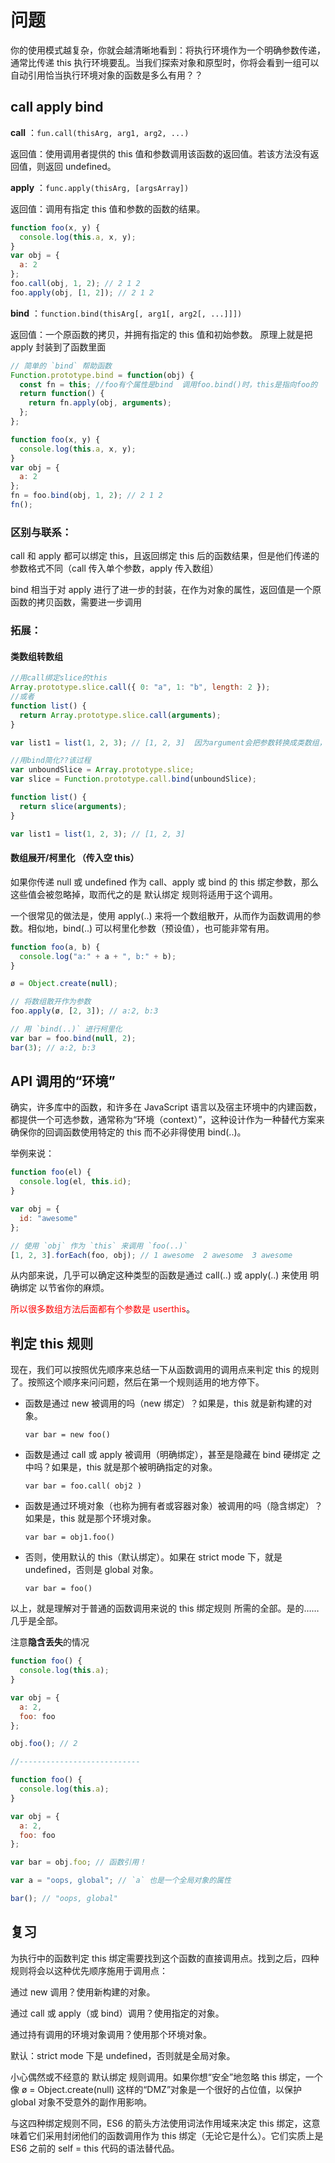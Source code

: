 # 问题

你的使用模式越复杂，你就会越清晰地看到：将执行环境作为一个明确参数传递，通常比传递 this 执行环境要乱。当我们探索对象和原型时，你将会看到一组可以自动引用恰当执行环境对象的函数是多么有用？？

## call apply bind

**call** ：`fun.call(thisArg, arg1, arg2, ...)`

返回值：使用调用者提供的 this 值和参数调用该函数的返回值。若该方法没有返回值，则返回 undefined。

**apply** ：`func.apply(thisArg, [argsArray])`

返回值：调用有指定 this 值和参数的函数的结果。

```javascript
function foo(x, y) {
  console.log(this.a, x, y);
}
var obj = {
  a: 2
};
foo.call(obj, 1, 2); // 2 1 2
foo.apply(obj, [1, 2]); // 2 1 2
```

**bind** ：`function.bind(thisArg[, arg1[, arg2[, ...]]])`

返回值：一个原函数的拷贝，并拥有指定的 this 值和初始参数。
原理上就是把 apply 封装到了函数里面

```javascript
// 简单的 `bind` 帮助函数
Function.prototype.bind = function(obj) {
  const fn = this; //foo有个属性是bind  调用foo.bind()时，this是指向foo的
  return function() {
    return fn.apply(obj, arguments);
  };
};

function foo(x, y) {
  console.log(this.a, x, y);
}
var obj = {
  a: 2
};
fn = foo.bind(obj, 1, 2); // 2 1 2
fn();
```

### 区别与联系：

call 和 apply 都可以绑定 this，且返回绑定 this 后的函数结果，但是他们传递的参数格式不同（call 传入单个参数，apply 传入数组）

bind 相当于对 apply 进行了进一步的封装，在作为对象的属性，返回值是一个原函数的拷贝函数，需要进一步调用

### 拓展：

#### 类数组转数组

```javascript
//用call绑定slice的this
Array.prototype.slice.call({ 0: "a", 1: "b", length: 2 });
//或者
function list() {
  return Array.prototype.slice.call(arguments);
}

var list1 = list(1, 2, 3); // [1, 2, 3]  因为argument会把参数转换成类数组，所以可以这样写

//用bind简化??该过程
var unboundSlice = Array.prototype.slice;
var slice = Function.prototype.call.bind(unboundSlice);

function list() {
  return slice(arguments);
}

var list1 = list(1, 2, 3); // [1, 2, 3]
```

#### 数组展开/柯里化 （传入空 this）

如果你传递 null 或 undefined 作为 call、apply 或 bind 的 this 绑定参数，那么这些值会被忽略掉，取而代之的是 默认绑定 规则将适用于这个调用。

一个很常见的做法是，使用 apply(..) 来将一个数组散开，从而作为函数调用的参数。相似地，bind(..) 可以柯里化参数（预设值），也可能非常有用。

```javascript
function foo(a, b) {
  console.log("a:" + a + ", b:" + b);
}

ø = Object.create(null);

// 将数组散开作为参数
foo.apply(ø, [2, 3]); // a:2, b:3

// 用 `bind(..)` 进行柯里化
var bar = foo.bind(null, 2);
bar(3); // a:2, b:3
```

## API 调用的“环境”

确实，许多库中的函数，和许多在 JavaScript 语言以及宿主环境中的内建函数，都提供一个可选参数，通常称为“环境（context）”，这种设计作为一种替代方案来确保你的回调函数使用特定的 this 而不必非得使用 bind(..)。

举例来说：

```javascript
function foo(el) {
  console.log(el, this.id);
}

var obj = {
  id: "awesome"
};

// 使用 `obj` 作为 `this` 来调用 `foo(..)`
[1, 2, 3].forEach(foo, obj); // 1 awesome  2 awesome  3 awesome
```

从内部来说，几乎可以确定这种类型的函数是通过 call(..) 或 apply(..) 来使用 明确绑定 以节省你的麻烦。

<font color="red">所以很多数组方法后面都有个参数是 userthis</font>。

## 判定 this 规则

现在，我们可以按照优先顺序来总结一下从函数调用的调用点来判定 this 的规则了。按照这个顺序来问问题，然后在第一个规则适用的地方停下。

- 函数是通过 new 被调用的吗（new 绑定）？如果是，this 就是新构建的对象。

  `var bar = new foo()`

- 函数是通过 call 或 apply 被调用（明确绑定），甚至是隐藏在 bind 硬绑定 之中吗？如果是，this 就是那个被明确指定的对象。

  `var bar = foo.call( obj2 )`

- 函数是通过环境对象（也称为拥有者或容器对象）被调用的吗（隐含绑定）？如果是，this 就是那个环境对象。

  `var bar = obj1.foo()`

- 否则，使用默认的 this（默认绑定）。如果在 strict mode 下，就是 undefined，否则是 global 对象。

  `var bar = foo()`

以上，就是理解对于普通的函数调用来说的 this 绑定规则 所需的全部。是的……几乎是全部。

注意**隐含丢失**的情况

```javascript
function foo() {
  console.log(this.a);
}

var obj = {
  a: 2,
  foo: foo
};

obj.foo(); // 2

//---------------------------

function foo() {
  console.log(this.a);
}

var obj = {
  a: 2,
  foo: foo
};

var bar = obj.foo; // 函数引用！

var a = "oops, global"; // `a` 也是一个全局对象的属性

bar(); // "oops, global"
```

## 复习

为执行中的函数判定 this 绑定需要找到这个函数的直接调用点。找到之后，四种规则将会以这种优先顺序施用于调用点：

通过 new 调用？使用新构建的对象。

通过 call 或 apply（或 bind）调用？使用指定的对象。

通过持有调用的环境对象调用？使用那个环境对象。

默认：strict mode 下是 undefined，否则就是全局对象。

小心偶然或不经意的 默认绑定 规则调用。如果你想“安全”地忽略 this 绑定，一个像 ø = Object.create(null) 这样的“DMZ”对象是一个很好的占位值，以保护 global 对象不受意外的副作用影响。

与这四种绑定规则不同，ES6 的箭头方法使用词法作用域来决定 this 绑定，这意味着它们采用封闭他们的函数调用作为 this 绑定（无论它是什么）。它们实质上是 ES6 之前的 self = this 代码的语法替代品。
